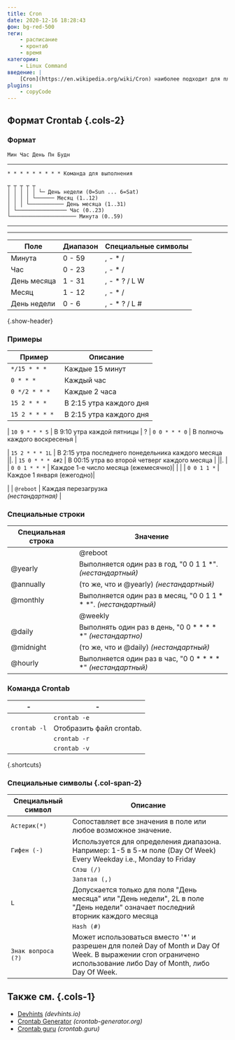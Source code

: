 ```yaml
---
title: Cron
date: 2020-12-16 18:28:43
фон: bg-red-500
теги:
    - расписание
    - кронтаб
    - время
категории:
    - Linux Command
введение: |
    [Cron](https://en.wikipedia.org/wiki/Cron) наиболее подходит для планирования повторяющихся задач. Планирование одноразовых задач может быть выполнено с помощью соответствующей утилиты at.
plugins:
    - copyCode
---
```



Формат Crontab {.cols-2}
------

### Формат

```
Мин Час День Пн Будн
```

-------

```
* * * * * * * * * Команда для выполнения
```

```
┬ ┬ ┬ ┬ ┬
│ │ │ │ │ └─ День недели (0=Sun ... 6=Sat)
│ │ │ │ └────── Месяц (1..12)
│ │ │ └─────────── День месяца (1..31)
│ └──────────────── Час (0..23)
└───────────────────── Минута (0..59)
```

------
------

| Поле | Диапазон | Специальные символы
|--------------|--------|--------------------|
| Минута | 0 - 59 | , - * / |
| Час | 0 - 23 | , - * / |
| День месяца | 1 - 31 | , - * ? / L W |
| Месяц | 1 - 12 | , - * / |
| День недели | 0 - 6 | , - * ? / L # |
{.show-header}


### Примеры

| Пример | Описание
|----------------|------------------------|
| `*/15 * * *` | Каждые 15 минут | | |.
| `0 * * *` | Каждый час | |
| `0 */2 * * *` | Каждые 2 часа
| `15 2 * * *` | В 2:15 утра каждого дня ||.
| `15 2 * * * * ` | В 2:15 утра каждого дня ||.

| `10 9 * * * 5` | В 9:10 утра каждой пятницы | ?
| `0 0 * * * 0` | В полночь каждого воскресенья |

| `15 2 * * * 1L` | В 2:15 утра последнего понедельника каждого месяца ||.
| `15 0 * * * 4#2` | В 00:15 утра во второй четверг каждого месяца | ||.
| | `0 0 1 * * *` | Каждое 1-е число месяца (ежемесячно)|
| | | `0 0 1 1 *` | Каждое 1 января (ежегодно)|

| | `@reboot` | Каждая перезагрузка <br>_(нестандартная)_ |


### Специальные строки

| Специальная строка | Значение
|----------------|----------------------------------------------------|
| | @reboot | Выполняется один раз, при запуске системы _(нестандартно)_ |
| @yearly | Выполняется один раз в год, "0 0 1 1 *". _(нестандартный)_ | | @annually | (то же самое, что и в случае с "0 0 1 1 *").
| @annually | (то же, что и @yearly) _(нестандартный)_ |
| @monthly | Выполняется один раз в месяц, "0 0 1 1 * * *". _(нестандартный)_ | | @weekly | Выполняется один раз в месяц.
| | @weekly | Выполняется один раз в неделю, "0 0 * * 0" _(нестандартно)_ |
| @daily | Выполнять один раз в день, "0 0 * * * * *" _(нестандартно)_ | |
| @midnight | (то же, что и @daily) _(нестандартный)_ |
| @hourly | Выполняется один раз в час, "0 0 * * * * *" _(нестандартный)_ | |


### Команда Crontab


| - | - |
|--------------|-------------------------------------------------------------------------|
| | `crontab -e` | Редактирование или создание файла crontab, если он еще не существует.|
| `crontab -l` | Отобразить файл crontab.                                               |
| | `crontab -r` | Удалить файл crontab.                                                |
| | `crontab -v` | Показать время последнего редактирования файла crontab.
{.shortcuts}


### Специальные символы {.col-span-2}
| Специальный символ | Описание |
|---------------------|------------------------------------------------------------------------------------------------------------------------------------------------------|
| `Астерик(*)` | Сопоставляет все значения в поле или любое возможное значение.                                                                                               |
| ``Гифен (-)`` | Используется для определения диапазона. Например: 1-5 в 5-м поле (Day Of Week) Every Weekday i.e., Monday to Friday |
| | `Слэш (/)` | 1-е поле (Минута) /15 означает каждые пятнадцать минут или приращение диапазона.                                                                            |
| | `Запятая (,)` | Используется для разделения элементов. Например: 2,6,8 во втором поле (Час) выполняются в 2, 6 и 8 часов утра |
| `L` | Допускается только для поля "День месяца" или "День недели", 2L в поле "День недели" означает последний вторник каждого месяца |
| | `Hash (#)` | Допускается только для поля Day Of Week, которое должно следовать в диапазоне от 1 до 5. Например, 4#1 означает "Первый четверг" данного месяца. |
| `Знак вопроса (?)` | Может использоваться вместо '*' и разрешен для полей Day of Month и Day Of Week. В выражении cron ограничено использование либо Day of Month, либо Day Of Week.  |



## Также см. {.cols-1}

* [Devhints](https://devhints.io/cron) _(devhints.io)_
* [Crontab Generator](https://crontab-generator.org/) _(crontab-generator.org)_
* [Crontab guru](https://crontab.guru/) _(crontab.guru)_
